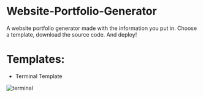 # Website-Portfolio-Generator
A website portfolio generator made with the information you put in. Choose a template, download the source code. And deploy!

# Templates:

* Terminal Template

![terminal](https://github.com/user-attachments/assets/a0f8a26c-02d0-41e4-acc7-25a0cc2d566b)

